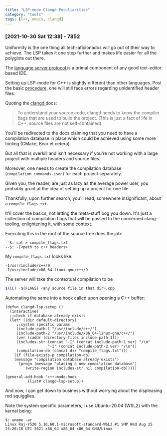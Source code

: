 ```yaml
---
title: "LSP-mode Clangd Peculiarities"
category: "tools"
tags: [C++, emacs, clangd]
---
```


### [2021-10-30 Sat 12:38] - 7852

Uniformity is the one thing all tech-aficionados will go out of their way
to achieve. The LSP takes it one step further and makes life easier for
all the polyglots out there.

The [ language server protocol
](https://microsoft.github.io/language-server-protocol/) is a primal
component of any good text-editor based IDE.

Setting up LSP-mode for C++ is slightly different than other languages.
Post the basic
[procedure](https://emacs-lsp.github.io/lsp-mode/tutorials/CPP-guide/),
one will still face errors regarding unidentified header files.

Quoting the [ clangd ](https://clangd.llvm.org/installation.html) docs:
> To understand your source code, clangd needs to know the compiler flags that are used to build the project. (This is just a fact of life in C++, source files are not self-contained).

You'll be redirected to the docs claiming that you need to have a
compilation database in place which could be achieved using some
more tooling (CMake, Bear et cetera). 

But all that is overkill and isn't necessary if you're not working
with a large project with multiple headers and source files.

Moreover, one needs to create the compilation database (`compilation_commands.json`) for each
project separately.

Given you, the reader, are just as lazy as the average power user, you probably
grunt at the idea of setting up a project for one file.

Thankfully, upon further search, you'll read, somewhere insignificant, about a
`compile_flags.txt`.

It'll cover the basics, not letting the meta-stuff bog you down. It's
just a collection of compilation flags that will be passed to the
concerned clang-tooling, enlightening it, with some context.

Executing this in the root of the source tree does the job:

```
--$: cat > compile_flags.txt
--$: -I<path to c++ headers>
```

My `compile_flags.txt` looks like:

```
-I/usr/include/c++/9
-I/usr/include/x86_64-linux-gnu/c++/9
```

The server will take the contextual compilation to be 
```bash
$(CC) -$(FLAGS) <any source file in that dir>.cpp
```

Automating the same into a hook called upon opening a C++ buffer:

``` elisp
(defun clangd-lsp-setup ()
  (interactive)
  ;;check if database already exists
  (let* ((dir default-directory)
	 ;;system specific params
	 (include-path-1 "/usr/include/c++/")
	 (include-path-2 "/usr/include/x86_64-linux-gnu/c++/")
	 (ver (caddr (directory-files include-path-1)))
	 (includes-str (concat "-I" (concat include-path-1 ver) "/\n"
			       "-I" (concat include-path-2 ver) "/\n"))
	 (compilation-db (concat dir "compile_flags.txt")))
    (if (file-exists-p compilation-db)
	(message "compilation database already exists")
      (progn (message "placing a new compilation database")
	     (write-region includes-str nil compilation-db)))))

(general-add-hook 'c++-mode-hook
		  (list#'clangd-lsp-setup))
```

And now, I can get down to business without worrying about the
displeasing red squigglies.

Note the system specific parameters, I use Ubuntu-20.04 (WSL2) with the
kernel being:
```
$: uname -ar
Linux Raj-Y520 5.10.60.1-microsoft-standard-WSL2 #1 SMP Wed Aug 25 23:20:18 UTC 2021 x86_64 x86_64 x86_64 GNU/Linux
```
